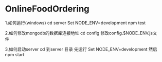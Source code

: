 # OnlineFoodOrdering
1.如何运行(windows)
cd server
Set NODE_ENV=development
npm test

2.如何修改mongodb的数据库连接地址
cd config
修改config.$NODE_ENV.js文件


3,如何启动server
cd 到server 目录
 先运行 Set NODE_ENV=development
 然后 npm start
